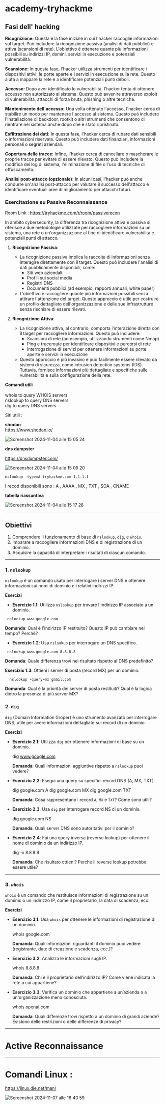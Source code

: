 # academy-tryhackme





## Fasi dell' hacking 




**Ricognizione:**
        Questa è la fase iniziale in cui l'hacker raccoglie informazioni sul target. Può includere la ricognizione passiva (analisi di dati pubblici) e attiva (scansioni di rete). L'obiettivo è ottenere quante più informazioni possibili su indirizzi IP, domini, servizi in esecuzione e potenziali vulnerabilità.

**Scansione:**
        In questa fase, l'hacker utilizza strumenti per identificare i dispositivi attivi, le porte aperte e i servizi in esecuzione sulla rete. Questo aiuta a mappare la rete e a identificare potenziali punti deboli.

**Accesso:**
        Dopo aver identificato le vulnerabilità, l'hacker tenta di ottenere accesso non autorizzato al sistema. Questo può avvenire attraverso exploit di vulnerabilità, attacchi di forza bruta, phishing o altre tecniche.

**Mantenimento dell'accesso:**
        Una volta ottenuto l'accesso, l'hacker cerca di stabilire un modo per mantenere l'accesso al sistema. Questo può includere l'installazione di backdoor, rootkit o altri strumenti che consentono di rientrare nel sistema anche dopo che è stato ripristinato.

**Esfiltrazione dei dati:**
        In questa fase, l'hacker cerca di rubare dati sensibili o informazioni riservate. Questo può includere dati finanziari, informazioni personali o segreti aziendali.

**Copertura delle tracce:**
        Infine, l'hacker cerca di cancellare o mascherare le proprie tracce per evitare di essere rilevato. Questo può includere la modifica dei log di sistema, l'eliminazione di file o l'uso di tecniche di offuscamento.

**Analisi post-attacco (opzionale):**
        In alcuni casi, l'hacker può anche condurre un'analisi post-attacco per valutare il successo dell'attacco e identificare eventuali aree di miglioramento per attacchi futuri.








### Esercitazione su Passive Reconnaissance
Room Link : https://tryhackme.com/r/room/passiverecon


In ambito cybersecurity, la differenza tra ricognizione attiva e passiva si riferisce a due metodologie utilizzate per raccogliere informazioni su un sistema, 
una rete o un'organizzazione al fine di identificare vulnerabilità e potenziali punti di attacco.


1. **Ricognizione Passiva**: 
   - La ricognizione passiva implica la raccolta di informazioni senza interagire direttamente con il target. Questo può includere l'analisi di dati pubblicamente disponibili, come:
     - Siti web aziendali
     - Profili sui social media
     - Registri DNS
     - Documenti pubblici (ad esempio, rapporti annuali, white paper)
   - L'obiettivo è raccogliere quante più informazioni possibili senza attirare l'attenzione del target. Questo approccio è utile per costruire un profilo dettagliato dell'organizzazione e delle sue infrastrutture senza rischiare di essere rilevati.

2. **Ricognizione Attiva**: 
   - La ricognizione attiva, al contrario, comporta l'interazione diretta con il target per raccogliere informazioni. Questo può includere:
     - Scansioni di rete (ad esempio, utilizzando strumenti come Nmap)
     - Ping e traceroute per identificare dispositivi e percorsi di rete
     - Interrogazione di servizi per ottenere informazioni su porte aperte e servizi in esecuzione
   - Questo approccio è più invasivo e può facilmente essere rilevato da sistemi di sicurezza, come intrusion detection systems (IDS). Tuttavia, fornisce informazioni più dettagliate e specifiche sulle vulnerabilità e sulla configurazione della rete.


**Comandi utili** <br><br>
whois to query WHOIS servers <br>
nslookup to query DNS servers <br>
dig to query DNS servers<br>





Siti utili  : 

**shodan** <br>
https://www.shodan.io/

![Screenshot 2024-11-04 alle 15 05 24](https://github.com/user-attachments/assets/5053db36-ad21-40f9-b6df-307fe8a874f6)



**dns dumpster** <br>

https://dnsdumpster.com/

![Screenshot 2024-11-04 alle 15 09 20](https://github.com/user-attachments/assets/805a40fb-595a-4027-bb6a-c6ab9bcd46a3)




```
nslookup -type=A tryhackme.com 1.1.1.1
```
I recod disponibili sono : A , AAAA , MX , TXT , SOA , CNAME


**tabella riassuntiva**


![Screenshot 2024-11-04 alle 15 17 28](https://github.com/user-attachments/assets/84775497-0d30-4ab2-a2fe-e46dab91df75)


---

## Obiettivi
1. Comprendere il funzionamento di base di `nslookup`, `dig`, e `whois`.
2. Imparare a raccogliere informazioni DNS e di registrazione di un dominio.
3. Acquisire la capacità di interpretare i risultati di ciascun comando.

---

### 1. `nslookup`
`nslookup` è un comando usato per interrogare i server DNS e ottenere informazioni sui nomi di dominio e i relativi indirizzi IP.

**Esercizi**

- **Esercizio 1.1**: Utilizza `nslookup` per trovare l'indirizzo IP associato a un dominio.
 ```
  nslookup www.google.com
  ```


  **Domanda**: Qual è l'indirizzo IP restituito? Questo IP può cambiare nel tempo? Perché?

- **Esercizio 1.2**: Usa `nslookup` per interrogare un DNS specifico.

 
 ```
  nslookup www.google.com 8.8.8.8
```


  **Domanda**: Quale differenza trovi nel risultato rispetto al DNS predefinito?



**Esercizio 1.3**: Ottieni i server di posta (record MX) per un dominio.
```
  nslookup -query=mx gmail.com
```


**Domanda**: Qual è la priorità dei server di posta restituiti? Qual è la logica dietro la presenza di più server MX?



### 2. `dig`
`dig` (Domain Information Groper) è uno strumento avanzato per interrogare DNS, utile per avere informazioni dettagliate sui record di un dominio.

**Esercizi**

- **Esercizio 2.1**: Utilizza `dig` per ottenere informazioni di base su un dominio.

  dig www.google.com

  **Domanda**: Quali informazioni aggiuntive rispetto a `nslookup` puoi vedere?

- **Esercizio 2.2**: Esegui una query su specifici record DNS (A, MX, TXT).

  dig google.com A
  dig google.com MX
  dig google.com TXT
 
  **Domanda**: Cosa rappresentano i record `A`, `MX` e `TXT`? Come sono utili?

- **Esercizio 2.3**: Usa `dig` per interrogare record NS di un dominio.
 
  dig google.com NS
 
  **Domanda**: Quali server DNS sono autoritativi per il dominio?

- **Esercizio 2.4**: Fai una query inversa (reverse lookup) per ottenere il nome di dominio da un indirizzo IP.
 
  dig -x 8.8.8.8

  **Domanda**: Che risultato ottieni? Perché il reverse lookup potrebbe essere utile?

---

### 3. `whois`
`whois` è un comando che restituisce informazioni di registrazione su un dominio o un indirizzo IP, come il proprietario, la data di scadenza, ecc.

**Esercizi**

- **Esercizio 3.1**: Usa `whois` per ottenere le informazioni di registrazione di un dominio.
  
  whois google.com

  **Domanda**: Quali informazioni riguardanti il dominio puoi vedere (registrante, date di creazione e scadenza, ecc.)?

- **Esercizio 3.2**: Analizza le informazioni sugli IP.
  
  whois 8.8.8.8
  
  **Domanda**: Chi è il proprietario dell’indirizzo IP? Come viene indicata la rete a cui appartiene?

- **Esercizio 3.3**: Verifica un dominio che appartiene a un’azienda o a un'organizzazione meno conosciuta.
 
  whois openai.com

  **Domanda**: Quali differenze trovi rispetto a un dominio di grandi aziende? Esistono delle restrizioni o delle differenze di privacy?









______________________




# Active Reconnaissance







_______________________



# Comandi Linux : 
https://linux.die.net/man/

![Screenshot 2024-11-07 alle 16 40 59](https://github.com/user-attachments/assets/d60303c7-6115-47c1-9d27-2c5a65592995)














